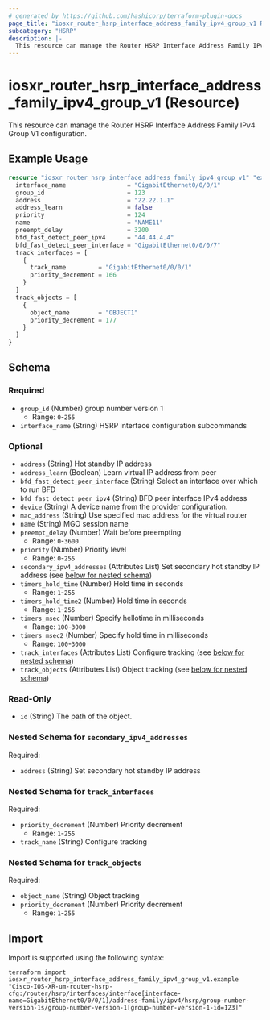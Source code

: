 ```yaml
---
# generated by https://github.com/hashicorp/terraform-plugin-docs
page_title: "iosxr_router_hsrp_interface_address_family_ipv4_group_v1 Resource - terraform-provider-iosxr"
subcategory: "HSRP"
description: |-
  This resource can manage the Router HSRP Interface Address Family IPv4 Group V1 configuration.
---
```


# iosxr_router_hsrp_interface_address_family_ipv4_group_v1 (Resource)

This resource can manage the Router HSRP Interface Address Family IPv4 Group V1 configuration.

## Example Usage

```terraform
resource "iosxr_router_hsrp_interface_address_family_ipv4_group_v1" "example" {
  interface_name                 = "GigabitEthernet0/0/0/1"
  group_id                       = 123
  address                        = "22.22.1.1"
  address_learn                  = false
  priority                       = 124
  name                           = "NAME11"
  preempt_delay                  = 3200
  bfd_fast_detect_peer_ipv4      = "44.44.4.4"
  bfd_fast_detect_peer_interface = "GigabitEthernet0/0/0/7"
  track_interfaces = [
    {
      track_name         = "GigabitEthernet0/0/0/1"
      priority_decrement = 166
    }
  ]
  track_objects = [
    {
      object_name        = "OBJECT1"
      priority_decrement = 177
    }
  ]
}
```

<!-- schema generated by tfplugindocs -->
## Schema

### Required

- `group_id` (Number) group number version 1
  - Range: `0`-`255`
- `interface_name` (String) HSRP interface configuration subcommands

### Optional

- `address` (String) Hot standby IP address
- `address_learn` (Boolean) Learn virtual IP address from peer
- `bfd_fast_detect_peer_interface` (String) Select an interface over which to run BFD
- `bfd_fast_detect_peer_ipv4` (String) BFD peer interface IPv4 address
- `device` (String) A device name from the provider configuration.
- `mac_address` (String) Use specified mac address for the virtual router
- `name` (String) MGO session name
- `preempt_delay` (Number) Wait before preempting
  - Range: `0`-`3600`
- `priority` (Number) Priority level
  - Range: `0`-`255`
- `secondary_ipv4_addresses` (Attributes List) Set secondary hot standby IP address (see [below for nested schema](#nestedatt--secondary_ipv4_addresses))
- `timers_hold_time` (Number) Hold time in seconds
  - Range: `1`-`255`
- `timers_hold_time2` (Number) Hold time in seconds
  - Range: `1`-`255`
- `timers_msec` (Number) Specify hellotime in milliseconds
  - Range: `100`-`3000`
- `timers_msec2` (Number) Specify hold time in milliseconds
  - Range: `100`-`3000`
- `track_interfaces` (Attributes List) Configure tracking (see [below for nested schema](#nestedatt--track_interfaces))
- `track_objects` (Attributes List) Object tracking (see [below for nested schema](#nestedatt--track_objects))

### Read-Only

- `id` (String) The path of the object.

<a id="nestedatt--secondary_ipv4_addresses"></a>
### Nested Schema for `secondary_ipv4_addresses`

Required:

- `address` (String) Set secondary hot standby IP address


<a id="nestedatt--track_interfaces"></a>
### Nested Schema for `track_interfaces`

Required:

- `priority_decrement` (Number) Priority decrement
  - Range: `1`-`255`
- `track_name` (String) Configure tracking


<a id="nestedatt--track_objects"></a>
### Nested Schema for `track_objects`

Required:

- `object_name` (String) Object tracking
- `priority_decrement` (Number) Priority decrement
  - Range: `1`-`255`

## Import

Import is supported using the following syntax:

```shell
terraform import iosxr_router_hsrp_interface_address_family_ipv4_group_v1.example "Cisco-IOS-XR-um-router-hsrp-cfg:/router/hsrp/interfaces/interface[interface-name=GigabitEthernet0/0/0/1]/address-family/ipv4/hsrp/group-number-version-1s/group-number-version-1[group-number-version-1-id=123]"
```
